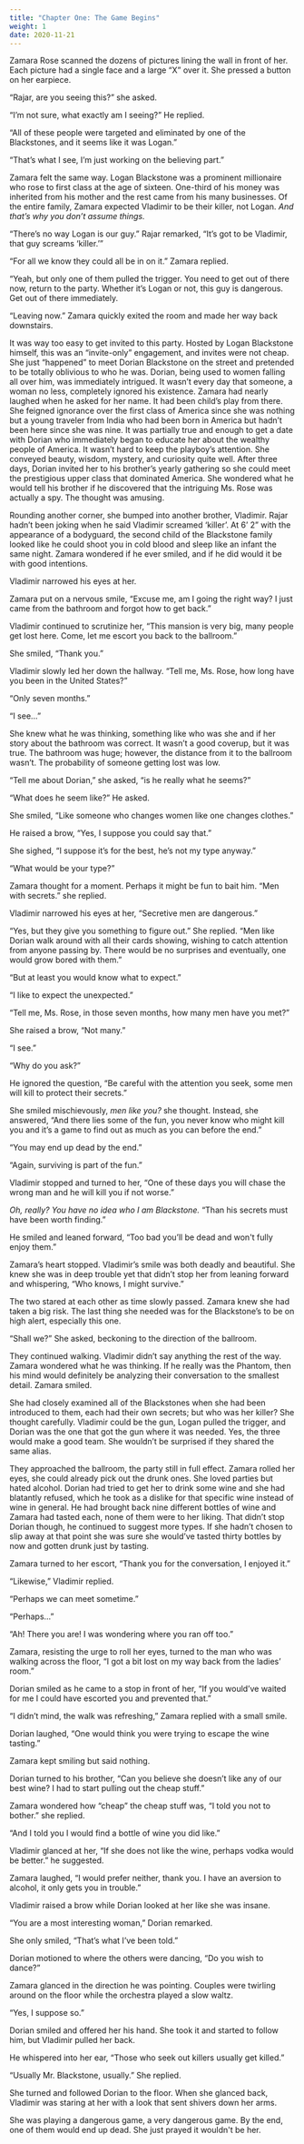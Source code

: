 ```yaml
---
title: "Chapter One: The Game Begins"
weight: 1
date: 2020-11-21
---
```


Zamara Rose scanned the dozens of pictures lining the wall in front of her. Each picture had a single face and a large “X” over it. She pressed a button on her earpiece.

“Rajar, are you seeing this?” she asked.

“I’m not sure, what exactly am I seeing?” He replied.

“All of these people were targeted and eliminated by one of the Blackstones, and it seems like it was Logan.”

“That’s what I see, I’m just working on the believing part.”

Zamara felt the same way. Logan Blackstone was a prominent millionaire who rose to first class at the age of sixteen. One-third of his money was inherited from his mother and the rest came from his many businesses. Of the entire family, Zamara expected Vladimir to be their killer, not Logan. *And that’s why you don’t assume things.*

“There’s no way Logan is our guy.” Rajar remarked, “It’s got to be Vladimir, that guy screams ‘killer.’”

“For all we know they could all be in on it.” Zamara replied.

“Yeah, but only one of them pulled the trigger. You need to get out of there now, return to the party. Whether it’s Logan or not, this guy is dangerous. Get out of there immediately.

“Leaving now.” Zamara quickly exited the room and made her way back downstairs.

It was way too easy to get invited to this party. Hosted by Logan Blackstone himself, this was an “invite-only” engagement, and invites were not cheap. She just “happened” to meet Dorian Blackstone on the street and pretended to be totally oblivious to who he was. Dorian, being used to women falling all over him, was immediately intrigued. It wasn’t every day that someone, a woman no less, completely ignored his existence. Zamara had nearly laughed when he asked for her name. It had been child’s play from there. She feigned ignorance over the first class of America since she was nothing but a young traveler from India who had been born in America but hadn’t been here since she was nine. It was partially true and enough to get a date with Dorian who immediately began to educate her about the wealthy people of America. It wasn’t hard to keep the playboy’s attention. She conveyed beauty, wisdom, mystery, and curiosity quite well. After three days, Dorian invited her to his brother’s yearly gathering so she could meet the prestigious upper class that dominated America. She wondered what he would tell his brother if he discovered that the intriguing Ms. Rose was actually a spy. The thought was amusing.

Rounding another corner, she bumped into another brother, Vladimir. Rajar hadn’t been joking when he said Vladimir screamed ‘killer’. At 6’ 2” with the appearance of a bodyguard, the second child of the Blackstone family looked like he could shoot you in cold blood and sleep like an infant the same night. Zamara wondered if he ever smiled, and if he did would it be with good intentions.

Vladimir narrowed his eyes at her.

Zamara put on a nervous smile, “Excuse me, am I going the right way? I just came from the bathroom and forgot how to get back.”

Vladimir continued to scrutinize her, “This mansion is very big, many people get lost here. Come, let me escort you back to the ballroom.”

She smiled, “Thank you.”

Vladimir slowly led her down the hallway. “Tell me, Ms. Rose, how long have you been in the United States?”

“Only seven months.”

“I see…”

She knew what he was thinking, something like who was she and if her story about the bathroom was correct. It wasn’t a good coverup, but it was true. The bathroom was huge; however, the distance from it to the ballroom wasn’t. The probability of someone getting lost was low.

“Tell me about Dorian,” she asked, “is he really what he seems?”

“What does he seem like?” He asked.

She smiled, “Like someone who changes women like one changes clothes.”

He raised a brow, “Yes, I suppose you could say that.”

She sighed, “I suppose it’s for the best, he’s not my type anyway.”

“What would be your type?”

Zamara thought for a moment. Perhaps it might be fun to bait him. “Men with secrets.” she replied.

Vladimir narrowed his eyes at her, “Secretive men are dangerous.”

“Yes, but they give you something to figure out.” She replied. “Men like Dorian walk around with all their cards showing, wishing to catch attention from anyone passing by. There would be no surprises and eventually, one would grow bored with them.”

“But at least you would know what to expect.”

“I like to expect the unexpected.”

“Tell me, Ms. Rose, in those seven months, how many men have you met?”

She raised a brow, “Not many.”

“I see.”

“Why do you ask?”

He ignored the question, “Be careful with the attention you seek, some men will kill to protect their secrets.”

She smiled mischievously, *men like you?* she thought. Instead, she answered, “And there lies some of the fun, you never know who might kill you and it’s a game to find out as much as you can before the end.”

“You may end up dead by the end.”

“Again, surviving is part of the fun.”

Vladimir stopped and turned to her, “One of these days you will chase the wrong man and he will kill you if not worse.”

*Oh, really? You have no idea who I am Blackstone.* “Than his secrets must have been worth finding.”

He smiled and leaned forward, “Too bad you’ll be dead and won't fully enjoy them.”

Zamara’s heart stopped. Vladimir’s smile was both deadly and beautiful. She knew she was in deep trouble yet that didn’t stop her from leaning forward and whispering, “Who knows, I might survive.”

The two stared at each other as time slowly passed. Zamara knew she had taken a big risk. The last thing she needed was for the Blackstone’s to be on high alert, especially this one.

“Shall we?” She asked, beckoning to the direction of the ballroom.

They continued walking. Vladimir didn’t say anything the rest of the way. Zamara wondered what he was thinking. If he really was the Phantom, then his mind would definitely be analyzing their conversation to the smallest detail. Zamara smiled.

She had closely examined all of the Blackstones when she had been introduced to them, each had their own secrets; but who was her killer? She thought carefully. Vladimir could be the gun, Logan pulled the trigger, and Dorian was the one that got the gun where it was needed. Yes, the three would make a good team. She wouldn’t be surprised if they shared the same alias.

They approached the ballroom, the party still in full effect. Zamara rolled her eyes, she could already pick out the drunk ones. She loved parties but hated alcohol. Dorian had tried to get her to drink some wine and she had blatantly refused, which he took as a dislike for that specific wine instead of wine in general. He had brought back nine different bottles of wine and Zamara had tasted each, none of them were to her liking. That didn’t stop Dorian though, he continued to suggest more types. If she hadn’t chosen to slip away at that point she was sure she would’ve tasted thirty bottles by now and gotten drunk just by tasting.

Zamara turned to her escort, “Thank you for the conversation, I enjoyed it.”

“Likewise,” Vladimir replied.

“Perhaps we can meet sometime.”

“Perhaps…”

“Ah! There you are! I was wondering where you ran off too.”

Zamara, resisting the urge to roll her eyes, turned to the man who was walking across the floor, “I got a bit lost on my way back from the ladies’ room.”

Dorian smiled as he came to a stop in front of her, “If you would’ve waited for me I could have escorted you and prevented that.”

“I didn’t mind, the walk was refreshing,” Zamara replied with a small smile.

Dorian laughed, “One would think you were trying to escape the wine tasting.”

Zamara kept smiling but said nothing.

Dorian turned to his brother, “Can you believe she doesn’t like any of our best wine? I had to start pulling out the cheap stuff.”

Zamara wondered how “cheap” the cheap stuff was, “I told you not to bother.” she replied.

“And I told you I would find a bottle of wine you did like.”

Vladimir glanced at her, “If she does not like the wine, perhaps vodka would be better.” he suggested.

Zamara laughed, “I would prefer neither, thank you. I have an aversion to alcohol, it only gets you in trouble.”

Vladimir raised a brow while Dorian looked at her like she was insane.

“You are a most interesting woman,” Dorian remarked.

She only smiled, “That’s what I’ve been told.”

Dorian motioned to where the others were dancing, “Do you wish to dance?”

Zamara glanced in the direction he was pointing. Couples were twirling around on the floor while the orchestra played a slow waltz.

“Yes, I suppose so.”

Dorian smiled and offered her his hand. She took it and started to follow him, but Vladimir pulled her back.

He whispered into her ear, “Those who seek out killers usually get killed.”

“Usually Mr. Blackstone, usually.” She replied.

She turned and followed Dorian to the floor. When she glanced back, Vladimir was staring at her with a look that sent shivers down her arms.

She was playing a dangerous game, a very dangerous game. By the end, one of them would end up dead. She just prayed it wouldn't be her.
